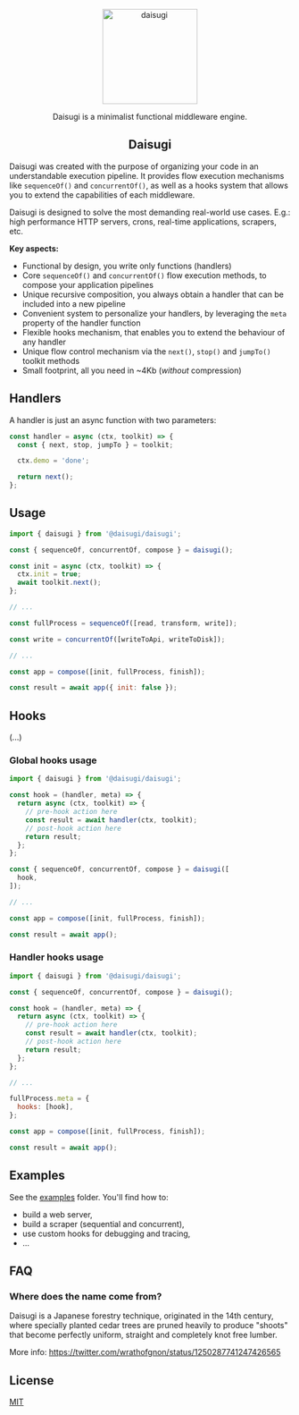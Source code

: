 <p align="center">
  <img alt="daisugi" src="https://user-images.githubusercontent.com/22574/125178417-da86ea00-e1e4-11eb-83ea-731ec583564a.png" width="170">
</p>

<p align="center">
  Daisugi is a minimalist functional middleware engine.
</p>

<h2 align="center">Daisugi</h2>

Daisugi was created with the purpose of organizing your code in an understandable execution pipeline.
It provides flow execution mechanisms like `sequenceOf()` and `concurrentOf()`, as well as a hooks system that allows you to extend the capabilities of each middleware.

Daisugi is designed to solve the most demanding real-world use cases. E.g.: high performance HTTP servers, crons, real-time applications, scrapers, etc.

**Key aspects:**

- Functional by design, you write only functions (handlers)
- Core `sequenceOf()` and `concurrentOf()` flow execution methods, to compose your application pipelines
- Unique recursive composition, you always obtain a handler that can be included into a new pipeline
- Convenient system to personalize your handlers, by leveraging the `meta` property of the handler function
- Flexible hooks mechanism, that enables you to extend the behaviour of any handler
- Unique flow control mechanism via the `next()`, `stop()` and `jumpTo()` toolkit methods
- Small footprint, all you need in ~4Kb (_without_ compression)

## Handlers

A handler is just an async function with two parameters:

```js
const handler = async (ctx, toolkit) => {
  const { next, stop, jumpTo } = toolkit;

  ctx.demo = 'done';

  return next();
};
```

## Usage

```js
import { daisugi } from '@daisugi/daisugi';

const { sequenceOf, concurrentOf, compose } = daisugi();

const init = async (ctx, toolkit) => {
  ctx.init = true;
  await toolkit.next();
};

// ...

const fullProcess = sequenceOf([read, transform, write]);

const write = concurrentOf([writeToApi, writeToDisk]);

// ...

const app = compose([init, fullProcess, finish]);

const result = await app({ init: false });
```

## Hooks

(...)

### Global hooks usage

```js
import { daisugi } from '@daisugi/daisugi';

const hook = (handler, meta) => {
  return async (ctx, toolkit) => {
    // pre-hook action here
    const result = await handler(ctx, toolkit);
    // post-hook action here
    return result;
  };
};

const { sequenceOf, concurrentOf, compose } = daisugi([
  hook,
]);

// ...

const app = compose([init, fullProcess, finish]);

const result = await app();
```

### Handler hooks usage

```js
import { daisugi } from '@daisugi/daisugi';

const { sequenceOf, concurrentOf, compose } = daisugi();

const hook = (handler, meta) => {
  return async (ctx, toolkit) => {
    // pre-hook action here
    const result = await handler(ctx, toolkit);
    // post-hook action here
    return result;
  };
};

// ...

fullProcess.meta = {
  hooks: [hook],
};

const app = compose([init, fullProcess, finish]);

const result = await app();
```

## Examples

See the [examples](./examples) folder. You'll find how to:

- build a web server,
- build a scraper (sequential and concurrent),
- use custom hooks for debugging and tracing,
- ...

## FAQ

### Where does the name come from?

Daisugi is a Japanese forestry technique, originated in the 14th century, where specially planted cedar trees are pruned heavily to produce "shoots" that become perfectly uniform, straight and completely knot free lumber.

More info: https://twitter.com/wrathofgnon/status/1250287741247426565

## License

[MIT](LICENSE)
